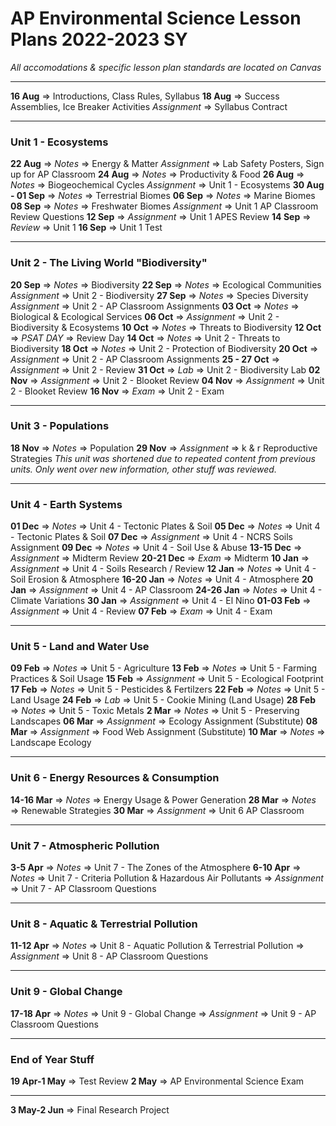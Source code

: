 # AP Environmental Science Lesson Plans 2022-2023 SY
*All accomodations & specific lesson plan standards are located on Canvas*
***

**16 Aug** => Introductions, Class Rules, Syllabus
**18 Aug** => Success Assemblies, Ice Breaker Activities
*Assignment* => Syllabus Contract

***

### Unit 1 - Ecosystems
**22 Aug** => *Notes* => Energy & Matter
*Assignment* => Lab Safety Posters, Sign up for AP Classroom
**24 Aug** => *Notes* => Productivity & Food
**26 Aug** => *Notes* => Biogeochemical Cycles
*Assignment* => Unit 1 - Ecosystems
**30 Aug - 01 Sep** => *Notes* => Terrestrial Biomes
**06 Sep** => *Notes* => Marine Biomes
**08 Sep** => *Notes* => Freshwater Biomes
*Assignment* => Unit 1 AP Classroom Review Questions
**12 Sep** => *Assignment* => Unit 1 APES Review
**14 Sep** => *Review* => Unit 1
**16 Sep** => Unit 1 Test

***

### Unit 2 - The Living World "Biodiversity"
**20 Sep** => *Notes* => Biodiversity
**22 Sep** => *Notes* => Ecological Communities *Assignment* => Unit 2 - Biodiversity
**27 Sep** => *Notes* => Species Diversity *Assignment* => Unit 2 - AP Classroom Assignments
**03 Oct** => *Notes* => Biological & Ecological Services
**06 Oct** => *Assignment* => Unit 2 - Biodiversity & Ecosystems
**10 Oct** => *Notes* => Threats to Biodiversity
**12 Oct** => *PSAT DAY* => Review Day
**14 Oct** => *Notes* => Unit 2 - Threats to Biodiversity
**18 Oct** => *Notes* => Unit 2 - Protection of Biodiversity
**20 Oct** => *Assignment* => Unit 2 - AP Classroom Assignments
**25 - 27 Oct** => *Assignment* => Unit 2 - Review
**31 Oct** => *Lab* => Unit 2 - Biodiversity Lab
**02 Nov** => *Assignment* => Unit 2 - Blooket Review
**04 Nov** => *Assignment* => Unit 2 - Blooket Review
**16 Nov** => *Exam* => Unit 2 - Exam

***

### Unit 3 - Populations
**18 Nov** => *Notes* => Population
**29 Nov** => *Assignment* => k & r Reproductive Strategies
*This unit was shortened due to repeated content from previous units. Only went over new information, other stuff was reviewed.*

***

### Unit 4 - Earth Systems
**01 Dec** => *Notes* => Unit 4 - Tectonic Plates & Soil 
**05 Dec** => *Notes* => Unit 4 - Tectonic Plates & Soil
**07 Dec** => *Assignment* => Unit 4 - NCRS Soils Assignment
**09 Dec** => *Notes* => Unit 4 - Soil Use & Abuse
**13-15 Dec** => *Assignment* => Midterm Review
**20-21 Dec** => *Exam* => Midterm
**10 Jan** => *Assignment* => Unit 4 - Soils Research / Review
**12 Jan** => *Notes* => Unit 4 - Soil Erosion & Atmosphere
**16-20 Jan** => *Notes* => Unit 4 - Atmosphere
**20 Jan** => *Assignment* => Unit 4 - AP Classroom
**24-26 Jan** => *Notes* => Unit 4 - Climate Variations
**30 Jan** => *Assignment* => Unit 4 - El Nino
**01-03 Feb** => *Assignment* => Unit 4 - Review
**07 Feb** => *Exam* => Unit 4 - Exam

***

### Unit 5 - Land and Water Use
**09 Feb** => *Notes* => Unit 5 - Agriculture
**13 Feb** => *Notes* => Unit 5 - Farming Practices & Soil Usage
**15 Feb** => *Assignment* => Unit 5 - Ecological Footprint
**17 Feb** => *Notes* => Unit 5 - Pesticides & Fertilzers
**22 Feb** => *Notes* => Unit 5 - Land Usage
**24 Feb** => *Lab* => Unit 5 - Cookie Mining (Land Usage)
**28 Feb** => *Notes* => Unit 5 - Toxic Metals
**2 Mar** => *Notes* => Unit 5 - Preserving Landscapes
**06 Mar** => *Assignment* => Ecology Assignment (Substitute)
**08 Mar** => *Assignment* => Food Web Assignment (Substitute)
**10 Mar** => *Notes* => Landscape Ecology

***

### Unit 6 - Energy Resources & Consumption
**14-16 Mar** => *Notes* => Energy Usage & Power Generation
**28 Mar** => *Notes* => Renewable Strategies
**30 Mar** => *Assignment* => Unit 6 AP Classroom

***

### Unit 7 - Atmospheric Pollution
**3-5 Apr** => *Notes* => Unit 7 - The Zones of the Atmosphere
**6-10 Apr** => *Notes* => Unit 7 - Criteria Pollution & Hazardous Air Pollutants => *Assignment* => Unit 7 - AP Classroom Questions
***

### Unit 8 - Aquatic & Terrestrial Pollution
**11-12 Apr** => *Notes* => Unit 8 - Aquatic Pollution & Terrestrial Pollution => *Assignment* => Unit 8 - AP Classroom Questions

***

### Unit 9 - Global Change
**17-18 Apr** => *Notes* => Unit 9 - Global Change => *Assignment* => Unit 9 - AP Classroom Questions

***

### End of Year Stuff
**19 Apr-1 May** => Test Review
**2 May** => AP Environmental Science Exam

***
**3 May-2 Jun** => Final Research Project



